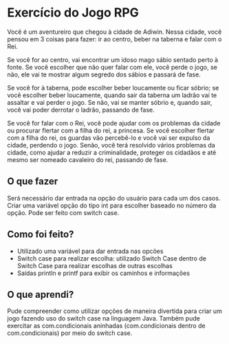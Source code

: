 # Exercício do Jogo RPG

Você é um aventureiro que chegou à cidade de Adiwin. Nessa cidade, você pensou em 3 coisas para fazer: ir ao centro, beber na taberna e falar com o Rei.

Se você for ao centro, vai encontrar um idoso mago sábio sentado perto à fonte. Se você escolher que não quer falar com ele, você perde o jogo, se não, ele vai te mostrar algum segredo dos sábios e passará de fase.

Se você for à taberna, pode escolher beber loucamente ou ficar sóbrio; se você escolher beber loucamente, quando sair da taberna um ladrão vai te assaltar e vai perder o jogo. Se não, vai se manter sóbrio e, quando sair, você vai poder derrotar o ladrão, passando de fase.

Se você for falar com o Rei, você pode ajudar com os problemas da cidade ou procurar flertar com a filha do rei, a princesa. Se você escolher flertar com a filha do rei, os guardas vão percebê-lo e você vai ser expulso da cidade, perdendo o jogo. Senão, você terá resolvido vários problemas da cidade, como ajudar a reduzir a criminalidade, proteger os cidadãos e até mesmo ser nomeado cavaleiro do rei, passando de fase.

## O que fazer

Será necessário dar entrada na opção do usuário para cada um dos casos. Criar uma variável opção do tipo int para escolher baseado no número da opção. Pode ser feito com switch case. 


## Como foi feito?

* Utilizado uma variável para dar entrada nas opcões
* Switch case para realizar escolha: utilizado Switch Case dentro de Switch Case para realizar escolhas de outras escolhas
* Saídas println e printf para exibir os caminhos e informações

## O que aprendi?

Pude compreender como utilizar opções de maneira divertida para criar um jogo fazendo uso do switch case na linguagem Java. Também pude exercitar as com.condicionais aninhadas (com.condicionais dentro de com.condicionais) por meio do switch case.